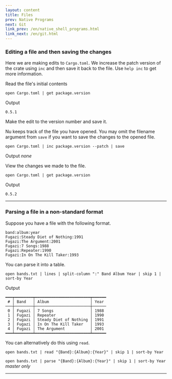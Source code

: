 ```yaml
---
layout: content
title: Files
prev: Native Programs
next: Git
link_prev: /en/native_shell_programs.html
link_next: /en/git.html
---
```


### Editing a file and then saving the changes

Here we are making edits to `Cargo.toml`.
We increase the patch version of the crate using `inc` and then save it back to the file.
Use `help inc` to get more information.


Read the file's initial contents

`open Cargo.toml | get package.version`

Output

`0.5.1`

Make the edit to the version number and save it.

Nu keeps track of the file you have opened.
You may omit the filename argument from `save` if you want to save the changes to the opened file.

`open Cargo.toml | inc package.version --patch | save`

Output
*none*

View the changes we made to the file.

`open Cargo.toml | get package.version`

Output

`0.5.2`


---

### Parsing a file in a non-standard format

Suppose you have a file with the following format.

```
band:album:year
Fugazi:Steady Diet of Nothing:1991
Fugazi:The Argument:2001
Fugazi:7 Songs:1988
Fugazi:Repeater:1990
Fugazi:In On The Kill Taker:1993
```

You can parse it into a table.

`open bands.txt | lines | split-column ":" Band Album Year | skip 1 | sort-by Year`

Output 

```
━━━┯━━━━━━━━┯━━━━━━━━━━━━━━━━━━━━━━━━┯━━━━━━
 # │ Band   │ Album                  │ Year
───┼────────┼────────────────────────┼──────
 0 │ Fugazi │ 7 Songs                │ 1988
 1 │ Fugazi │ Repeater               │ 1990
 2 │ Fugazi │ Steady Diet of Nothing │ 1991
 3 │ Fugazi │ In On The Kill Taker   │ 1993
 4 │ Fugazi │ The Argument           │ 2001
━━━┷━━━━━━━━┷━━━━━━━━━━━━━━━━━━━━━━━━┷━━━━━━
```

You can alternatively do this using `read`.

`open bands.txt | read "{Band}:{Album}:{Year}" | skip 1 | sort-by Year`

`open bands.txt | parse "{Band}:{Album}:{Year}" | skip 1 | sort-by Year` *master only*

---

